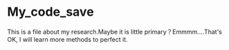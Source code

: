 # My_code_save
This is a file about my research.Maybe it is little primary？Emmmm....That's OK, I will learn more methods to perfect it.
